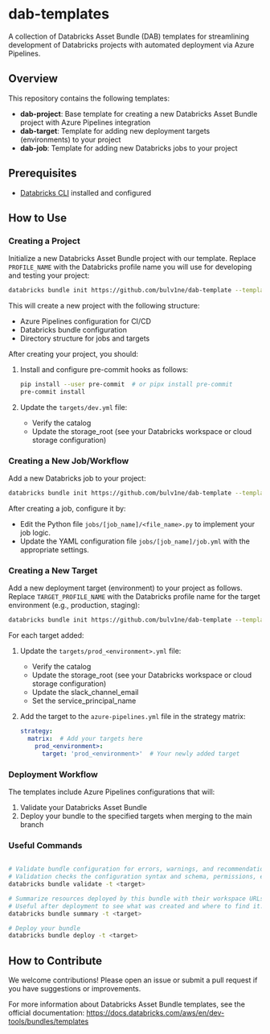 # dab-templates

A collection of Databricks Asset Bundle (DAB) templates for streamlining development of Databricks projects with automated deployment via Azure Pipelines.

## Overview

This repository contains the following templates:

- **dab-project**: Base template for creating a new Databricks Asset Bundle project with Azure Pipelines integration
- **dab-target**: Template for adding new deployment targets (environments) to your project
- **dab-job**: Template for adding new Databricks jobs to your project

## Prerequisites

- [Databricks CLI](https://docs.databricks.com/aws/en/dev-tools/cli/install) installed and configured

## How to Use

### Creating a Project

Initialize a new Databricks Asset Bundle project with our template.
Replace `PROFILE_NAME` with the Databricks profile name you will use for developing and testing your project:

```sh
databricks bundle init https://github.com/bulv1ne/dab-template --template-dir dab-project --profile PROFILE_NAME
```

This will create a new project with the following structure:

- Azure Pipelines configuration for CI/CD
- Databricks bundle configuration
- Directory structure for jobs and targets

After creating your project, you should:

1. Install and configure pre-commit hooks as follows:

   ```sh
   pip install --user pre-commit  # or pipx install pre-commit
   pre-commit install
   ```

2. Update the `targets/dev.yml` file:
   - Verify the catalog
   - Update the storage_root (see your Databricks workspace or cloud storage configuration)

### Creating a New Job/Workflow

Add a new Databricks job to your project:

```sh
databricks bundle init https://github.com/bulv1ne/dab-template --template-dir dab-job --profile PROFILE_NAME
```

After creating a job, configure it by:

- Edit the Python file `jobs/[job_name]/<file_name>.py` to implement your job logic.
- Update the YAML configuration file `jobs/[job_name]/job.yml` with the appropriate settings.

### Creating a New Target

Add a new deployment target (environment) to your project as follows.
Replace `TARGET_PROFILE_NAME` with the Databricks profile name for the target environment (e.g., production, staging):

```sh
databricks bundle init https://github.com/bulv1ne/dab-template --template-dir dab-target --profile TARGET_PROFILE_NAME
```

For each target added:

1. Update the `targets/prod_<environment>.yml` file:
   - Verify the catalog
   - Update the storage_root (see your Databricks workspace or cloud storage configuration)
   - Update the slack_channel_email
   - Set the service_principal_name

2. Add the target to the `azure-pipelines.yml` file in the strategy matrix:

   ```yaml
   strategy:
     matrix:  # Add your targets here
       prod_<environment>:
         target: 'prod_<environment>'  # Your newly added target
   ```

### Deployment Workflow

The templates include Azure Pipelines configurations that will:

1. Validate your Databricks Asset Bundle
2. Deploy your bundle to the specified targets when merging to the main branch

### Useful Commands

```sh

# Validate bundle configuration for errors, warnings, and recommendations.
# Validation checks the configuration syntax and schema, permissions, etc.
databricks bundle validate -t <target>

# Summarize resources deployed by this bundle with their workspace URLs.
# Useful after deployment to see what was created and where to find it.
databricks bundle summary -t <target>

# Deploy your bundle
databricks bundle deploy -t <target>
```

## How to Contribute

We welcome contributions! Please open an issue or submit a pull request if you have suggestions or improvements.

For more information about Databricks Asset Bundle templates, see the official documentation:
<https://docs.databricks.com/aws/en/dev-tools/bundles/templates>
